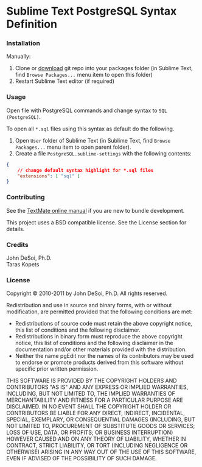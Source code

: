 Sublime Text PostgreSQL Syntax Definition
=========================================

### Installation

Manually:

1. Clone or [download](https://github.com/dgehlich/sublime-postgresql-syntax/archive/master.zip)
git repo into your packages folder (in Sublime Text, find `Browse Packages...`
menu item to open this folder)
2. Restart Sublime Text editor (if required)


### Usage

Open file with PostgreSQL commands and change syntax to `SQL (PostgreSQL)`.

To open all `*.sql` files using this syntax as default do the following.

1. Open `User` folder of Sublime Text (in Sublime Text, find `Browse Packages...`
menu item to open parent folder).
2. Create a file `PostgreSQL.sublime-settings` with the following contents:

```json
{
    // change default syntax highlight for *.sql files
    "extensions": [ "sql" ]
}
```


### Contributing

See the [TextMate online manual](http://manual.macromates.com/en/) if you are new
to bundle development.

This project uses a BSD compatible license. See the License section for details.


### Credits

John DeSoi, Ph.D.  
Taras Kopets


### License

Copyright © 2010-2011 by John DeSoi, Ph.D.
All rights reserved.

Redistribution and use in source and binary forms, with or without modification, are permitted provided that the following conditions are met:

* Redistributions of source code must retain the above copyright notice, this list of conditions and the following disclaimer.
* Redistributions in binary form must reproduce the above copyright notice, this list of conditions and the following disclaimer in the documentation and/or other materials provided with the distribution.
* Neither the name pgEdit nor the names of its contributors may be used to endorse or promote products derived from this software without specific prior written permission.

THIS SOFTWARE IS PROVIDED BY THE COPYRIGHT HOLDERS AND CONTRIBUTORS "AS IS" AND ANY EXPRESS OR IMPLIED WARRANTIES, INCLUDING, BUT NOT LIMITED TO, THE IMPLIED WARRANTIES OF MERCHANTABILITY AND FITNESS FOR A PARTICULAR PURPOSE ARE DISCLAIMED. IN NO EVENT SHALL THE COPYRIGHT HOLDER OR CONTRIBUTORS BE LIABLE FOR ANY DIRECT, INDIRECT, INCIDENTAL, SPECIAL, EXEMPLARY, OR CONSEQUENTIAL DAMAGES (INCLUDING, BUT NOT LIMITED TO, PROCUREMENT OF SUBSTITUTE GOODS OR SERVICES; LOSS OF USE, DATA, OR PROFITS; OR BUSINESS INTERRUPTION) HOWEVER CAUSED AND ON ANY THEORY OF LIABILITY, WHETHER IN CONTRACT, STRICT LIABILITY, OR TORT (INCLUDING NEGLIGENCE OR OTHERWISE) ARISING IN ANY WAY OUT OF THE USE OF THIS SOFTWARE, EVEN IF ADVISED OF THE POSSIBILITY OF SUCH DAMAGE.

